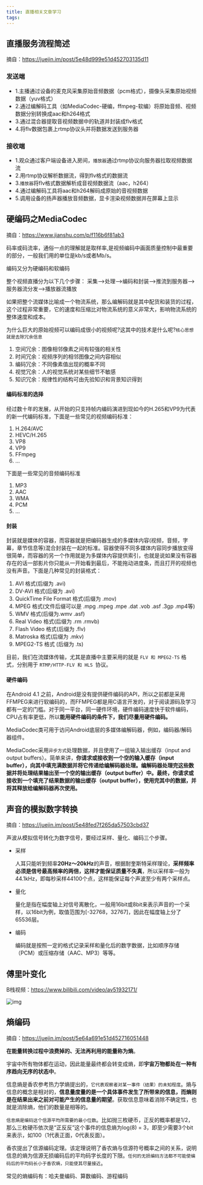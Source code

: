 ```yaml
---
title: 直播相关文章学习
tags:
---
```


## 直播服务流程简述

摘自：https://juejin.im/post/5e48d999e51d452703135d11

### 发送端

- 1.主播通过设备的麦克风采集原始音频数据（pcm格式），摄像头采集原始视频数据（yuv格式）
- 2.通过编解码工具（如MediaCodec-硬编，ffmpeg-软编）将原始音频、视频数据分别转换成aac和h264格式
- 3.通过混合器提取音视频数据中的轨道并封装成flv格式
- 4.将flv数据包裹上rtmp协议头并将数据发送到服务器

### 接收端

- 1.观众通过客户端设备进入房间，`播放器`通过rtmp协议向服务器拉取视频数据流
- 2.用rtmp协议解析数据流，得到flv格式的数据流
- 3.`播放器`将flv格式数据解析成音视频数据流（aac，h264）
- 4.通过编解码工具将aac和h264解码成原始的音视频数据
- 5.调用设备的扬声器播放音频数据，显卡渲染视频数据并在屏幕上显示



## 硬编码之MediaCodec

摘自：https://www.jianshu.com/p/f116b6f81ab3

码率或码流率，通俗一点的理解就是取样率,是视频编码中画面质量控制中最重要的部分，一般我们用的单位是kb/s或者Mb/s。

编码又分为硬编码和软编码

整个视频直播分为以下几个步骤：
采集—>处理—>编码和封装—>推流到服务器—>服务器流分发—>播放器流播放

如果把整个流媒体比喻成一个物流系统，那么编解码就是其中配货和装货的过程，这个过程非常重要，它的速度和压缩比对物流系统的意义非常大，影响物流系统的整体速度和成本。

为什么巨大的原始视频可以编码成很小的视频呢?这其中的技术是什么呢?`核心思想就是去除冗余信息`

1. 空间冗余：图像相邻像素之间有较强的相关性
2. 时间冗余：视频序列的相邻图像之间内容相似
3. 编码冗余：不同像素值出现的概率不同
4. 视觉冗余：人的视觉系统对某些细节不敏感
5. 知识冗余：规律性的结构可由先验知识和背景知识得到

#### 编码标准的选择

经过数十年的发展，从开始的只支持帧内编码演进到现如今的H.265和VP9为代表的新一代编码标准，下面是一些常见的视频编码标准：

1. H.264/AVC
2. HEVC/H.265
3. VP8
4. VP9
5. FFmpeg
6. ...

下面是一些常见的音频编码标准

1. MP3
2. AAC
3. WMA
4. PCM
5. ...

#### 封装

封装就是媒体的容器，而容器就是把编码器生成的多媒体内容(视频，音频，字幕，章节信息等)混合封装在一起的标准。容器使得不同多媒体内容同步播放变得很简单，而容器的另一个作用就是为多媒体内容提供索引，也就是说如果没有容器存在的话一部影片你只能从一开始看到最后，不能拖动进度条，而且打开的视频也没有声音。下面是几种常见的封装格式：

1. AVI 格式(后缀为 .avi)
2. DV-AVI 格式(后缀为 .avi)
3. QuickTime File Format 格式(后缀为 .mov)
4. MPEG 格式(文件后缀可以是 .mpg .mpeg .mpe .dat .vob .asf .3gp .mp4等)
5. WMV 格式(后缀为.wmv .asf)
6. Real Video 格式(后缀为 .rm .rmvb)
7. Flash Video 格式(后缀为 .flv)
8. Matroska 格式(后缀为 .mkv)
9. MPEG2-TS 格式 (后缀为 .ts)

目前，我们在流媒体传输，尤其是直播中主要采用的就是 `FLV 和 MPEG2-TS` 格式，分别用于 `RTMP/HTTP-FLV 和 HLS `协议。

#### 硬件编码

在Android 4.1 之前，Android是没有提供硬件编码的API，所以之前都是采用FFMPEG来进行软编码的，而FFMPEG都是用C语言开发的，对于阅读源码及学习都有一定的门槛。对于同一平台，同一硬件环境，硬件编码速度快于软件编码，CPU占有率更低，所以**能用硬件编码的条件下，我们尽量用硬件编码。**

MediaCodec类可用于访问Android底层的多媒体编解码器，例如，编码器/解码器组件。

MediaCodec采用`异步方式`处理数据，并且使用了一组输入输出缓存（input and output buffers）。简单来讲，**你请求或接收到一个空的输入缓存（input buffer），向其中填充满数据并将它传递给编解码器处理。编解码器处理完这些数据并将处理结果输出至一个空的输出缓存（output buffer）中。最终，你请求或接收到一个填充了结果数据的输出缓存（output buffer），使用完其中的数据，并将其释放给编解码器再次使用。**



## 声音的模拟数字转换

摘自：https://juejin.im/post/5e48fed7f265da57503cbd37

声波从模拟信号转化为数字信号，要经过采样、量化、编码三个步骤。

+ 采样

  人耳只能听到频率**20Hz～20kHz**的声音，根据耐奎斯特采样理论，**采样频率必须是信号最高频率的两倍，这样才能保证质量不失真**，所以采样率一般为44.1kHz，即每秒采样44100个点，这样能保证每个声波至少有两个采样点。

+ 量化

  量化是指在幅度轴上对信号离散化，一般用16bit或8bit来表示声音的一个采样，以16bit为例，取值范围为[-32768，32767]，因此在幅度轴上分了65536层。

+ 编码

  编码就是按照一定的格式记录采样和量化后的数字数据，比如顺序存储（PCM）或压缩存储（AAC、MP3）等等。



## 傅里叶变化

B栈视频：https://www.bilibili.com/video/av51932171/

![img](http://47.110.40.63:8080/img/blog/傅里叶变换.png)



## 熵编码

摘自：https://juejin.im/post/5e64a691e51d452716051448

**在能量转换过程中浪费掉的、无法再利用的能量称为熵**。

宇宙中所有物体都在运动，因此能量最终都会转变成熵，即**宇宙万物都处在一种有序趋向无序的状态中**。

信息熵是香农参考热力学熵提出的，`它代表观察者对某一事件（结果）的未知程度`。熵与信息的概念是相对的，**信息量度量的是一个具体事件发生了所带来的信息，而熵则是在结果出来之前对可能产生的信息量的期望**。获取信息意味着消除不确定性，也就是消除熵，他们的数量是相等的。

`信息熵是编码这个信源平均所需要的最小位数`。比如抛三枚硬币，正反的概率都是1/2，那么三枚硬币依次是“正反反”这个事件的信息熵为log(8) = 3，即至少需要3个bit来表示，如100（1代表正面，0代表反面）。

香农提出了信源编码定理。该定理说明了香农熵与信源符号概率之间的关系，说明信息的熵为信源无损编码后的平均码字长度的下限。`任何的无损编码方法都不可能使编码后的平均码长小于香农熵，只能使其尽量接近`。

常见的熵编码有：哈夫曼编码、算数编码、游程编码

